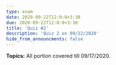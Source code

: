 ```yaml
---
type: exam
date: 2020-09-22T12:0:0+3:30
due: 2020-09-22T12:0:0+3:30
title: 'Quiz #2'
description: 'Quiz 2 on 09/22/2020'
hide_from_announcments: false
---
```

**Topics:**
All portion covered till 09/17/2020.
